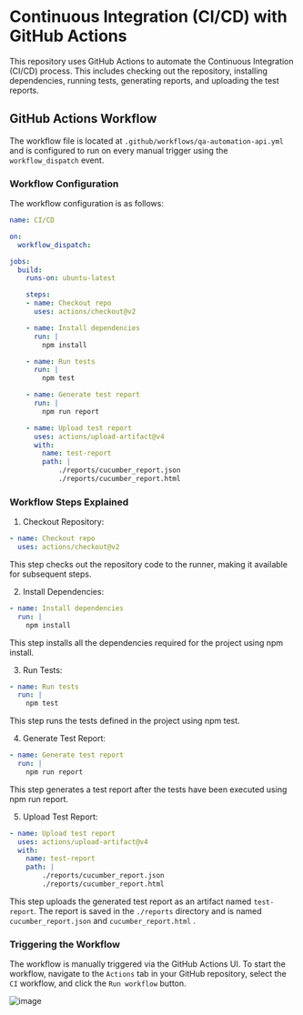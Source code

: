 # Continuous Integration (CI/CD) with GitHub Actions

This repository uses GitHub Actions to automate the Continuous Integration (CI/CD) process. This includes checking out the repository, installing dependencies, running tests, generating reports, and uploading the test reports.

## GitHub Actions Workflow

The workflow file is located at `.github/workflows/qa-automation-api.yml` and is configured to run on every manual trigger using the `workflow_dispatch` event.

### Workflow Configuration

The workflow configuration is as follows:

```yaml
name: CI/CD

on:
  workflow_dispatch: 

jobs:
  build:
    runs-on: ubuntu-latest 

    steps:
    - name: Checkout repo
      uses: actions/checkout@v2 

    - name: Install dependencies
      run: |
        npm install 

    - name: Run tests
      run: |
        npm test  

    - name: Generate test report
      run: |
        npm run report  

    - name: Upload test report
      uses: actions/upload-artifact@v4
      with:
        name: test-report
        path: |
            ./reports/cucumber_report.json
            ./reports/cucumber_report.html

```

### Workflow Steps Explained
1. Checkout Repository:
```yml
- name: Checkout repo
  uses: actions/checkout@v2
```
This step checks out the repository code to the runner, making it available for subsequent steps.

2. Install Dependencies:
```yml
- name: Install dependencies
  run: |
    npm install
```
This step installs all the dependencies required for the project using npm install.

3. Run Tests:
```yml
- name: Run tests
  run: |
    npm test
```
This step runs the tests defined in the project using npm test.

4. Generate Test Report:
```yml
- name: Generate test report
  run: |
    npm run report
```
This step generates a test report after the tests have been executed using npm run report.

5. Upload Test Report:
```yml
- name: Upload test report
  uses: actions/upload-artifact@v4
  with:
    name: test-report
    path: |
        ./reports/cucumber_report.json
        ./reports/cucumber_report.html

```

This step uploads the generated test report as an artifact named `test-report`. The report is saved in the `./reports` directory and is named `cucumber_report.json` and `cucumber_report.html` .

### Triggering the Workflow
The workflow is manually triggered via the GitHub Actions UI. To start the workflow, navigate to the `Actions` tab in your GitHub repository, select the `CI` workflow, and click the `Run workflow` button.

![image](https://github.com/user-attachments/assets/0d860a9c-8d9d-47f5-aee8-495da54ee678)

